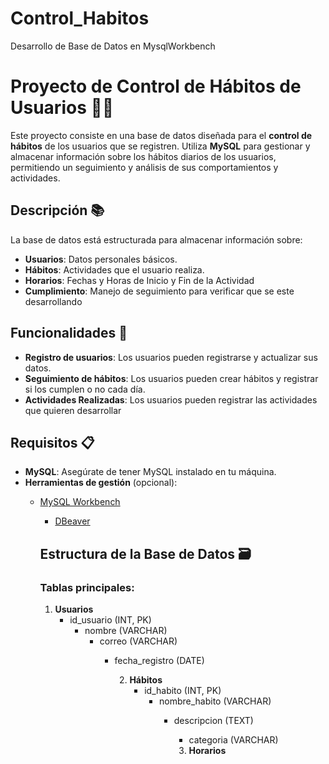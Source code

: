 # Control_Habitos
Desarrollo de Base de Datos en MysqlWorkbench

# Proyecto de Control de Hábitos de Usuarios 🧑‍💻

Este proyecto consiste en una base de datos diseñada para el **control de hábitos** de los usuarios que se registren. Utiliza **MySQL** para gestionar y almacenar información sobre los hábitos diarios de los usuarios, permitiendo un seguimiento y análisis de sus comportamientos y actividades.

## Descripción 📚

La base de datos está estructurada para almacenar información sobre:

- **Usuarios**: Datos personales básicos.
- **Hábitos**: Actividades que el usuario realiza.
- **Horarios**: Fechas y Horas de Inicio y Fin de la Actividad 
- **Cumplimiento**: Manejo de seguimiento para verificar que se este desarrollando 

## Funcionalidades 🚀

- **Registro de usuarios**: Los usuarios pueden registrarse y actualizar sus datos.
- **Seguimiento de hábitos**: Los usuarios pueden crear hábitos y registrar si los cumplen o no cada día.
- **Actividades Realizadas**: Los usuarios pueden registrar las actividades que quieren desarrollar 

## Requisitos 📋

- **MySQL**: Asegúrate de tener MySQL instalado en tu máquina.
- **Herramientas de gestión** (opcional):
  - [MySQL Workbench](https://www.mysql.com/products/workbench/)
    - [DBeaver](https://dbeaver.io/)

    ## Estructura de la Base de Datos 🗃️

    ### Tablas principales:

    1. **Usuarios**
       - id_usuario (INT, PK)
          - nombre (VARCHAR)
             - correo (VARCHAR)
                - fecha_registro (DATE)
                   
                   2. **Hábitos**
                      - id_habito (INT, PK)
                         - nombre_habito (VARCHAR)
                            - descripcion (TEXT)
                               - categoria (VARCHAR)

                               3. **Horarios**
                                
                                    
                                    
                                           
                            

                                            

                                      

                                              

